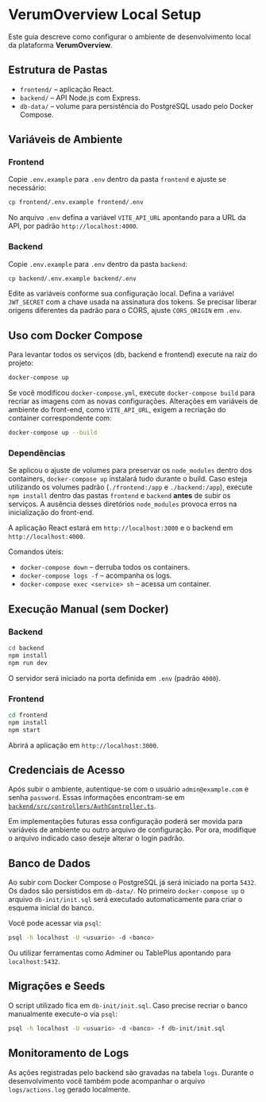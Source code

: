 # VerumOverview Local Setup

Este guia descreve como configurar o ambiente de desenvolvimento local da plataforma **VerumOverview**.

## Estrutura de Pastas

- `frontend/` – aplicação React.
- `backend/` – API Node.js com Express.
- `db-data/` – volume para persistência do PostgreSQL usado pelo Docker Compose.

## Variáveis de Ambiente

### Frontend

Copie `.env.example` para `.env` dentro da pasta `frontend` e ajuste se necessário:

```bash
cp frontend/.env.example frontend/.env
```

No arquivo `.env` defina a variável `VITE_API_URL` apontando para a URL da API, por padrão `http://localhost:4000`.

### Backend

Copie `.env.example` para `.env` dentro da pasta `backend`:

```bash
cp backend/.env.example backend/.env
```

Edite as variáveis conforme sua configuração local.
Defina a variável `JWT_SECRET` com a chave usada na assinatura dos tokens.
Se precisar liberar origens diferentes da padrão para o CORS, ajuste `CORS_ORIGIN` em `.env`.

## Uso com Docker Compose

Para levantar todos os serviços (db, backend e frontend) execute na raiz do projeto:

```bash
docker-compose up
```

Se você modificou `docker-compose.yml`, execute `docker-compose build` para recriar as imagens com as novas configurações.
Alterações em variáveis de ambiente do front-end, como `VITE_API_URL`, exigem a
recriação do container correspondente com:

```bash
docker-compose up --build
```

### Dependências

Se aplicou o ajuste de volumes para preservar os `node_modules` dentro dos containers, `docker-compose up` instalará tudo durante o build.
Caso esteja utilizando os volumes padrão (`./frontend:/app` e `./backend:/app`), execute `npm install` dentro das pastas `frontend` e `backend` **antes** de subir os serviços. A ausência desses diretórios `node_modules` provoca erros na inicialização do front-end.

A aplicação React estará em `http://localhost:3000` e o backend em `http://localhost:4000`.

Comandos úteis:

- `docker-compose down` – derruba todos os containers.
- `docker-compose logs -f` – acompanha os logs.
- `docker-compose exec <service> sh` – acessa um container.

## Execução Manual (sem Docker)

### Backend

```bash
cd backend
npm install
npm run dev
```

O servidor será iniciado na porta definida em `.env` (padrão `4000`).

### Frontend

```bash
cd frontend
npm install
npm start
```

Abrirá a aplicação em `http://localhost:3000`.

## Credenciais de Acesso

Após subir o ambiente, autentique-se com o usuário `admin@example.com` e senha `password`.
Essas informações encontram-se em [`backend/src/controllers/AuthController.ts`](backend/src/controllers/AuthController.ts).

Em implementações futuras essa configuração poderá ser movida para variáveis de ambiente ou outro arquivo de configuração.
Por ora, modifique o arquivo indicado caso deseje alterar o login padrão.

## Banco de Dados

Ao subir com Docker Compose o PostgreSQL já será iniciado na porta `5432`. Os dados são persistidos em `db-data/`.
No primeiro `docker-compose up` o arquivo `db-init/init.sql` será executado automaticamente
para criar o esquema inicial do banco.

Você pode acessar via `psql`:

```bash
psql -h localhost -U <usuario> -d <banco>
```

Ou utilizar ferramentas como Adminer ou TablePlus apontando para `localhost:5432`.

## Migrações e Seeds

O script utilizado fica em `db-init/init.sql`. Caso precise recriar o banco manualmente
execute-o via `psql`:

```bash
psql -h localhost -U <usuario> -d <banco> -f db-init/init.sql
```

## Monitoramento de Logs

As ações registradas pelo backend são gravadas na tabela `logs`. Durante o desenvolvimento você também pode acompanhar o arquivo `logs/actions.log` gerado localmente.

